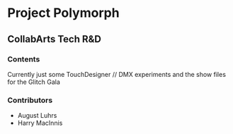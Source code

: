 # Project Polymorph

## CollabArts Tech R&D

### Contents

Currently just some TouchDesigner // DMX experiments and the show files for the Glitch Gala

### Contributors

- August Luhrs
- Harry MacInnis
